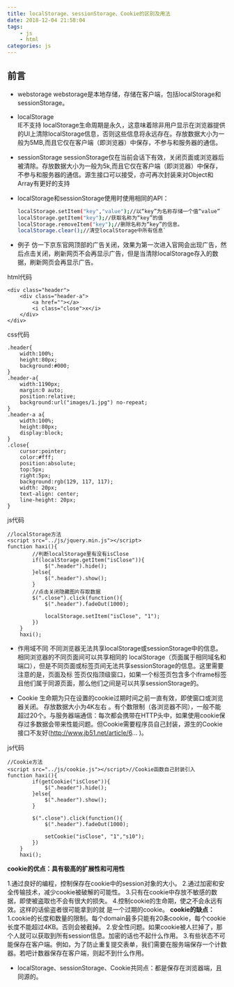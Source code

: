 ```yaml
---
title: localStorage、sessionStorage、Cookie的区别及用法
date: 2018-12-04 21:58:04
tags: 
    - js
    - html
categories: js
---
```


## 前言

+ webstorage
    webstorage是本地存储，存储在客户端，包括localStorage和sessionStorage。

+ localStorage   
    IE不支持
    localStorage生命周期是永久，这意味着除非用户显示在浏览器提供的UI上清除localStorage信息，否则这些信息将永远存在。存放数据大小为一般为5MB,而且它仅在客户端（即浏览器）中保存，不参与和服务器的通信。
+ sessionStorage
    sessionStorage仅在当前会话下有效，关闭页面或浏览器后被清除。存放数据大小为一般为5k,而且它仅在客户端（即浏览器）中保存，不参与和服务器的通信。源生接口可以接受，亦可再次封装来对Object和Array有更好的支持

+ localStorage和sessionStorage使用时使用相同的API：
 
    ```bash
    localStorage.setItem("key","value");//以“key”为名称存储一个值“value”
    localStorage.getItem("key");//获取名称为“key”的值
    localStorage.removeItem("key");//删除名称为“key”的信息。
    localStorage.clear();​//清空localStorage中所有信息`
    ```


+ 例子
 仿一下京东官网顶部的广告关闭，效果为第一次进入官网会出现广告，然后点击关闭，刷新网页不会再显示广告，但是当清除localStorage存入的数据，刷新网页会再显示广告。

html代码

```
<div class="header">
    <div class="header-a">
        <a href=""></a>
        <i class="close">x</i>
    </div>
</div>    
```
css代码

```
.header{
    width:100%;
    height:80px;
    background:#000;
}
.header-a{
    width:1190px;
    margin:0 auto;
    position:relative;
    background:url("images/1.jpg") no-repeat;
}
.header-a a{
    width:100%;
    height:80px;
    display:block;
}
.close{
    cursor:pointer;
    color:#fff;
    position:absolute;
    top:5px;
    right:5px;
    background:rgb(129, 117, 117);
    width: 20px;
    text-align: center;
    line-height: 20px;
}    
```
js代码

```
//localStorage方法
<script src="../js/jquery.min.js"></script>
function haxi(){
        //判断localStorage里有没有isClose
        if(localStorage.getItem("isClose")){             
            $(".header").hide();
        }else{
            $(".header").show();
        }
        //点击关闭隐藏图片存取数据
        $(".close").click(function(){
            $(".header").fadeOut(1000);

            localStorage.setItem("isClose", "1"); 
        })
    }
    haxi();
```
+  作用域不同
 不同浏览器无法共享localStorage或sessionStorage中的信息。相同浏览器的不同页面间可以共享相同的 localStorage（页面属于相同域名和端口），但是不同页面或标签页间无法共享sessionStorage的信息。这里需要注意的是，页面及标 签页仅指顶级窗口，如果一个标签页包含多个iframe标签且他们属于同源页面，那么他们之间是可以共享sessionStorage的。

+ Cookie
 生命期为只在设置的cookie过期时间之前一直有效，即使窗口或浏览器关闭。 存放数据大小为4K左右 。有个数限制（各浏览器不同），一般不能超过20个。与服务器端通信：每次都会携带在HTTP头中，如果使用cookie保存过多数据会带来性能问题。但Cookie需要程序员自己封装，源生的Cookie接口不友好(http://www.jb51.net/article/6... )。

js代码

```
//Cookie方法
<script src="../js/cookie.js"></script>//Cookie函数自己封装引入
function haxi(){
        if(getCookie("isClose")){             
            $(".header").hide();
        }else{
            $(".header").show();
        }
        
        $(".close").click(function(){
            $(".header").fadeOut(1000);

            setCookie("isClose", "1","s10");
        })
    }
    haxi();
```
  **cookie的优点：具有极高的扩展性和可用性**

 1.通过良好的编程，控制保存在cookie中的session对象的大小。
2.通过加密和安全传输技术，减少cookie被破解的可能性。
3.只有在cookie中存放不敏感的数据，即使被盗取也不会有很大的损失。
4.控制cookie的生命期，使之不会永远有效。这样的话偷盗者很可能拿到的就   是一个过期的cookie。
  **cookie的缺点：**
1.cookie的长度和数量的限制。每个domain最多只能有20条cookie，每个cookie长度不能超过4KB。否则会被截掉。
2.安全性问题。如果cookie被人拦掉了，那个人就可以获取到所有session信息。加密的话也不起什么作用。
3.有些状态不可能保存在客户端。例如，为了防止重复提交表单，我们需要在服务端保存一个计数器。若吧计数器保存在客户端，则起不到什么作用。

+ localStorage、sessionStorage、Cookie共同点：都是保存在浏览器端，且同源的。